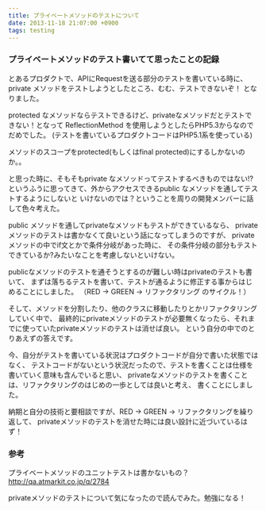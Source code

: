 ```yaml
---
title: プライベートメソッドのテストについて
date: 2013-11-18 21:07:00 +0900
tags: testing
---
```


### プライベートメソッドのテスト書いてて思ったことの記録

とあるプロダクトで、APIにRequestを送る部分のテストを書いている時に、
private メソッドをテストしようとしたところ、むむ、テストできないぞ！
となりました。

protected なメソッドならテストできるけど、privateなメソッドだとテストできない！となって
ReflectionMethod を使用しようとしたらPHP5.3からなのでだめでした。
(テストを書いているプロダクトコードはPHP5.1系を使っている)

メソッドのスコープをprotected(もしくはfinal protected)にするしかないのか。。

と思った時に、そもそもprivate なメソッドってテストするべきものではない!?
というふうに思ってきて、外からアクセスできるpublic なメソッドを通してテストするようにしないと
いけないのでは？ということを周りの開発メンバーに話して色々考えた。

public メソッドを通してprivateなメソッドもテストができているなら、
privateメソッドのテストは書かなくて良いという話になってしまうのですが、
privateメソッドの中でif文とかで条件分岐があった時に、
その条件分岐の部分もテストできているか?みたいなことを考慮しないといけない。

publicなメソッドのテストを通そうとするのが難しい時はprivateのテストも書いて、
まずは落ちるテストを書いて、テストが通るように修正する事からはじめることにしました。
（RED → GREEN → リファクタリング のサイクル！）

そして、メソッドを分割したり、他のクラスに移動したりとかリファクタリングしていく中で、
最終的にprivateメソッドのテストが必要無くなったら、それまでに使っていたprivateメソッドのテストは消せば良い。
という自分の中でのとりあえずの答えです。

今、自分がテストを書いている状況はプロダクトコードが自分で書いた状態ではなく、
テストコードがないという状況だったので、テストを書くことは仕様を書いていく意味も含んでいると思い、
privateなメソッドのテストを書くことは、リファクタリングのはじめの一歩としては良いと考え、
書くことにしました。

納期と自分の技術と要相談ですが、RED → GREEN → リファクタリングを繰り返して、
privateメソッドのテストを消せた時には良い設計に近づいているはず！


### 参考
プライベートメソッドのユニットテストは書かないもの？  
http://qa.atmarkit.co.jp/q/2784

privateメソッドのテストについて気になったので読んでみた。勉強になる！
